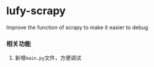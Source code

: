 # lufy-scrapy
Improve the function of scrapy to make it easier to debug


### 相关功能
1. 新增`main.py`文件，方便调试
